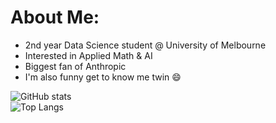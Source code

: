 # About Me:
- 2nd year Data Science student @ University of Melbourne <br>
- Interested in Applied Math & AI <br>
- Biggest fan of Anthropic <br>
- I'm also funny get to know me twin 😄

![GitHub stats](https://github-readme-stats.vercel.app/api?username=chi-n-nguyen&show_icons=true&theme=transparent) <br>
![Top Langs](https://github-readme-stats.vercel.app/api/top-langs/?username=anuraghazra&layout=compact)

